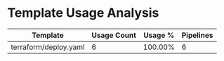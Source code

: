 # Template Usage Analysis

| Template | Usage Count | Usage % | Pipelines |
|----------|-------------|---------|-----------|
| terraform/deploy.yaml | 6 | 100.00% | 6 |
